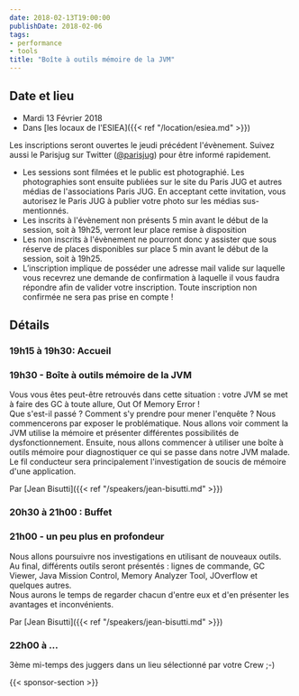 ```yaml
---
date: 2018-02-13T19:00:00
publishDate: 2018-02-06
tags:
- performance
- tools
title: "Boîte à outils mémoire de la JVM"
---
```


## Date et lieu

- Mardi 13 Février 2018
- Dans [les locaux de l'ESIEA]({{< ref "/location/esiea.md" >}})

Les inscriptions seront ouvertes le jeudi précédent l'évènement. Suivez aussi le Parisjug sur Twitter ([@parisjug](https://twitter.com/parisjug)) pour être informé rapidement.
- Les sessions sont filmées et le public est photographié. Les photographies sont ensuite publiées sur le site du Paris JUG et autres médias de l'associations Paris JUG. En acceptant cette invitation, vous autorisez le Paris JUG à publier votre photo sur les médias sus-mentionnés.
- Les inscrits à l'évènement non présents 5 min avant le début de la session, soit à 19h25, verront leur place remise à disposition
- Les non inscrits à l'évènement ne pourront donc y assister que sous réserve de places disponibles sur place 5 min avant le début de la session, soit à 19h25.
- L’inscription implique de posséder une adresse mail valide sur laquelle vous recevrez une demande de confirmation à laquelle il vous faudra répondre afin de valider votre inscription. Toute inscription non confirmée ne sera pas prise en compte !


## Détails

### 19h15 à 19h30: Accueil

### 19h30 - Boîte à outils mémoire de la JVM

Vous vous êtes peut-être retrouvés dans cette situation : votre JVM se met à faire des GC à toute allure, Out Of Memory Error !  
Que s'est-il passé ? Comment s'y prendre pour mener l'enquête ?
Nous commencerons par exposer le problématique. Nous allons voir comment la JVM utilise la mémoire et présenter différentes possibilités de dysfonctionnement.
Ensuite, nous allons commencer à utiliser une boîte à outils mémoire pour diagnostiquer ce qui se passe dans notre JVM malade.  
Le fil conducteur sera principalement l'investigation de soucis de mémoire d'une application.

Par [Jean Bisutti]({{< ref "/speakers/jean-bisutti.md" >}})

### 20h30 à 21h00 : Buffet

### 21h00 - un peu plus en profondeur

Nous allons poursuivre nos investigations en utilisant de nouveaux outils.  
Au final, différents outils seront présentés : lignes de commande, GC Viewer, Java Mission Control, Memory Analyzer Tool, JOverflow et quelques autres.  
Nous aurons le temps de regarder chacun d'entre eux et d'en présenter les avantages et inconvénients.

Par [Jean Bisutti]({{< ref "/speakers/jean-bisutti.md" >}})

### 22h00 à ...

3ème mi-temps des juggers dans un lieu sélectionné par votre Crew ;-)

{{< sponsor-section >}}
